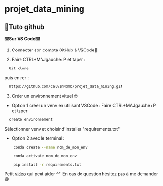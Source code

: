 # projet_data_mining


## 🤖Tuto github

**⌨️Sur VS Code⌨️**

1) Connecter son compte GitHub à VSCode🤖

2) Faire CTRL+MAJgauche+P et taper :
```bash
  Git clone
```

puis entrer :

```bash
  https://github.com/calvinNdmb/projet_data_mining.git
```

3) Créer un environnement vituel 🤓

- Option 1 créer un venv en utilisant VSCode :
    Faire CTRL+MAJgauche+P et taper 
```bash
  create environnement 
```

Sélectionner venv et choisir d'installer "requirements.txt"

- Option 2 avec le terminal :

```bash
    conda create --name nom_de_mon_env
```
```bash
    conda activate nom_de_mon_env
```
```bash
    pip install -r requirements.txt
```

Petit [video](https://youtu.be/i_23KUAEtUM?si=HyCoIW_VnLtlgVEW) qui peut aider ^^'
En cas de question hésitez pas à me demander 😅
